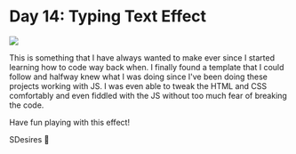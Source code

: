 <h1>Day 14: Typing Text Effect</h1>

<img src="https://i.imgur.com/2j0gN5d.png">

<p>This is something that I have always wanted to make ever since I started learning how to code way back when. I finally found a template that I could follow and halfway knew what I was doing since I've been doing these projects working with JS. I was even able to tweak the HTML and CSS comfortably and even fiddled with the JS without too much fear of breaking the code.</p>

Have fun playing with this effect!

SDesires 🌹

